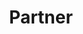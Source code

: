 ---
name: Chris Ball
image: https://www.gravatar.com/avatar/6254dc2b7e4f26b2ab5d05c560834671?s=400
twitter: cball_
github: cball
title: Partner
---